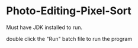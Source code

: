 # Photo-Editing-Pixel-Sort

Must have JDK installed to run.

double click the "Run" batch file to run the program

